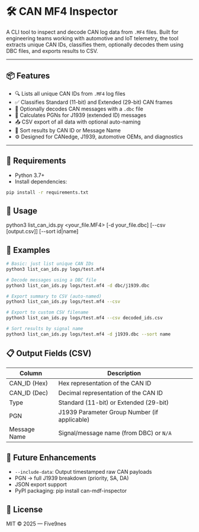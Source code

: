 # 🛠️ CAN MF4 Inspector

A CLI tool to inspect and decode CAN log data from `.MF4` files. Built for engineering teams working with automotive and IoT telemetry, the tool extracts unique CAN IDs, classifies them, optionally decodes them using DBC files, and exports results to CSV.

---

## 📦 Features

- 🔍 Lists all unique CAN IDs from `.MF4` log files
- ✅ Classifies Standard (11-bit) and Extended (29-bit) CAN frames
- 🧠 Optionally decodes CAN messages with a `.dbc` file
- 📡 Calculates PGNs for J1939 (extended ID) messages
- 📤 CSV export of all data with optional auto-naming
- 🧾 Sort results by CAN ID or Message Name
- ⚙️ Designed for CANedge, J1939, automotive OEMs, and diagnostics

---

## 🧰 Requirements

- Python 3.7+
- Install dependencies:

```bash
pip install -r requirements.txt
```

## 🚀 Usage
python3 list_can_ids.py <your_file.MF4> [-d your_file.dbc] [--csv [output.csv]] [--sort id|name]

## 🔧 Examples

```bash
# Basic: just list unique CAN IDs
python3 list_can_ids.py logs/test.mf4

# Decode messages using a DBC file
python3 list_can_ids.py logs/test.mf4 -d dbc/j1939.dbc

# Export summary to CSV (auto-named)
python3 list_can_ids.py logs/test.mf4 --csv

# Export to custom CSV filename
python3 list_can_ids.py logs/test.mf4 --csv decoded_ids.csv

# Sort results by signal name
python3 list_can_ids.py logs/test.mf4 -d j1939.dbc --sort name
```

## 📋 Output Fields (CSV)

| Column        | Description                                  |
| ------------- | -------------------------------------------- |
| CAN\_ID (Hex) | Hex representation of the CAN ID             |
| CAN\_ID (Dec) | Decimal representation of the CAN ID         |
| Type          | Standard (11-bit) or Extended (29-bit)       |
| PGN           | J1939 Parameter Group Number (if applicable) |
| Message Name  | Signal/message name (from DBC) or `N/A`      |

## 🧠 Future Enhancements

- `--include-data`: Output timestamped raw CAN payloads
- PGN → full J1939 breakdown (priority, SA, DA)
- JSON export support
- PyPI packaging: pip install can-mdf-inspector

## 📝 License

MIT © 2025 — Five9nes